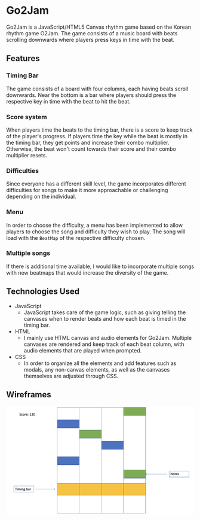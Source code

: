 # Go2Jam

Go2Jam is a JavaScript/HTML5 Canvas rhythm game based on the Korean rhythm game O2Jam. The game consists of a music board with beats scrolling downwards where players press keys in time with the beat.

## Features

### Timing Bar
The game consists of a board with four columns, each having beats scroll downwards. Near the bottom is a bar where players should press the respective key in time with the beat to hit the beat.

### Score system
When players time the beats to the timing bar, there is a score to keep track of the player's progress. If players time the key while the beat is mostly in the timing bar, they get points and increase their combo multiplier. Otherwise, the beat won't count towards their score and their combo multiplier resets.

### Difficulties
Since everyone has a different skill level, the game incorporates different difficulties for songs to make it more approachable or challenging depending on the individual.

### Menu
In order to choose the difficulty, a menu has been implemented to allow players to choose the song and difficulty they wish to play. The song will load with the `BeatMap` of the respective difficulty chosen.

### Multiple songs

If there is additional time available, I would like to incorporate multiple songs with new beatmaps that would increase the diversity of the game.

## Technologies Used

- JavaScript
  - JavaScript takes care of the game logic, such as giving telling the canvases when to render beats and how each beat is timed in the timing bar.
- HTML
  - I mainly use HTML canvas and audio elements for Go2Jam. Multiple canvases are rendered and keep track of each beat column, with audio elements that are played when prompted.
- CSS
  - In order to organize all the elements and add features such as modals, any non-canvas elements, as well as the canvases themselves are adjusted through CSS.

## Wireframes
![screenshot](wireframe.png)
